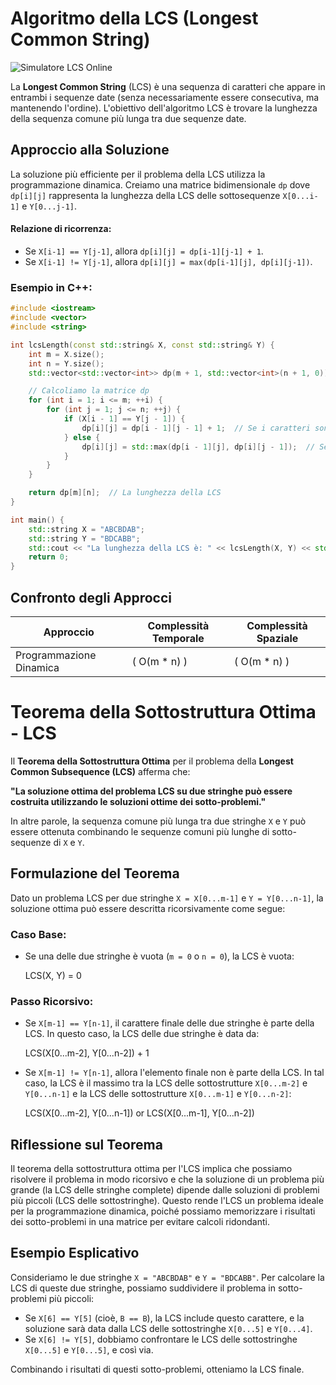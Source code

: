 # Algoritmo della LCS (Longest Common String)

![Simulatore LCS Online](https://lcs-demo.sourceforge.net/)

La **Longest Common String** (LCS) è una sequenza di caratteri che appare in entrambi i sequenze date (senza necessariamente essere consecutiva, ma mantenendo l'ordine). 
L'obiettivo dell'algoritmo LCS è trovare la lunghezza della sequenza comune più lunga tra due sequenze date.

## Approccio alla Soluzione

La soluzione più efficiente per il problema della LCS utilizza la programmazione dinamica. Creiamo una matrice bidimensionale `dp` dove `dp[i][j]` rappresenta la lunghezza della LCS delle sottosequenze `X[0...i-1]` e `Y[0...j-1]`.

#### Relazione di ricorrenza:
- Se `X[i-1] == Y[j-1]`, allora `dp[i][j] = dp[i-1][j-1] + 1`.
- Se `X[i-1] != Y[j-1]`, allora `dp[i][j] = max(dp[i-1][j], dp[i][j-1])`.

### Esempio in C++:

```cpp
#include <iostream>
#include <vector>
#include <string>

int lcsLength(const std::string& X, const std::string& Y) {
    int m = X.size();
    int n = Y.size();
    std::vector<std::vector<int>> dp(m + 1, std::vector<int>(n + 1, 0));

    // Calcoliamo la matrice dp
    for (int i = 1; i <= m; ++i) {
        for (int j = 1; j <= n; ++j) {
            if (X[i - 1] == Y[j - 1]) {
                dp[i][j] = dp[i - 1][j - 1] + 1;  // Se i caratteri sono uguali
            } else {
                dp[i][j] = std::max(dp[i - 1][j], dp[i][j - 1]);  // Se sono diversi
            }
        }
    }

    return dp[m][n];  // La lunghezza della LCS
}

int main() {
    std::string X = "ABCBDAB";
    std::string Y = "BDCABB";
    std::cout << "La lunghezza della LCS è: " << lcsLength(X, Y) << std::endl;
    return 0;
}
```


## Confronto degli Approcci

| Approccio              | Complessità Temporale | Complessità Spaziale |
|------------------------|-----------------------|----------------------|
| Programmazione Dinamica | \( O(m * n) \)     | \( O(m * n) \)    |



# Teorema della Sottostruttura Ottima - LCS

Il **Teorema della Sottostruttura Ottima** per il problema della **Longest Common Subsequence (LCS)** afferma che:

**"La soluzione ottima del problema LCS su due stringhe può essere costruita utilizzando le soluzioni ottime dei sotto-problemi."**

In altre parole, la sequenza comune più lunga tra due stringhe `X` e `Y` può essere ottenuta combinando le sequenze comuni più lunghe di sotto-sequenze di `X` e `Y`.

## Formulazione del Teorema

Dato un problema LCS per due stringhe `X = X[0...m-1]` e `Y = Y[0...n-1]`, la soluzione ottima può essere descritta ricorsivamente come segue:

### Caso Base:
- Se una delle due stringhe è vuota (`m = 0` o `n = 0`), la LCS è vuota:
  
  LCS(X, Y) = 0
  

### Passo Ricorsivo:
- Se `X[m-1] == Y[n-1]`, il carattere finale delle due stringhe è parte della LCS. In questo caso, la LCS delle due stringhe è data da:

  LCS(X[0...m-2], Y[0...n-2]) + 1

- Se `X[m-1] != Y[n-1]`, allora l'elemento finale non è parte della LCS. In tal caso, la LCS è il massimo tra la LCS delle sottostrutture `X[0...m-2]` e `Y[0...n-1]` e la LCS delle sottostrutture `X[0...m-1]` e `Y[0...n-2]`:

  LCS(X[0...m-2], Y[0...n-1])  or  LCS(X[0...m-1], Y[0...n-2])

## Riflessione sul Teorema

Il teorema della sottostruttura ottima per l'LCS implica che possiamo risolvere il problema in modo ricorsivo e che la soluzione di un problema più grande (la LCS delle stringhe complete) dipende dalle soluzioni di problemi più piccoli (LCS delle sottostringhe). Questo rende l'LCS un problema ideale per la programmazione dinamica, poiché possiamo memorizzare i risultati dei sotto-problemi in una matrice per evitare calcoli ridondanti.

## Esempio Esplicativo

Consideriamo le due stringhe `X = "ABCBDAB"` e `Y = "BDCABB"`. Per calcolare la LCS di queste due stringhe, possiamo suddividere il problema in sotto-problemi più piccoli:

- Se `X[6] == Y[5]` (cioè, `B == B`), la LCS include questo carattere, e la soluzione sarà data dalla LCS delle sottostringhe `X[0...5]` e `Y[0...4]`.
- Se `X[6] != Y[5]`, dobbiamo confrontare le LCS delle sottostringhe `X[0...5]` e `Y[0...5]`, e così via.

Combinando i risultati di questi sotto-problemi, otteniamo la LCS finale.
